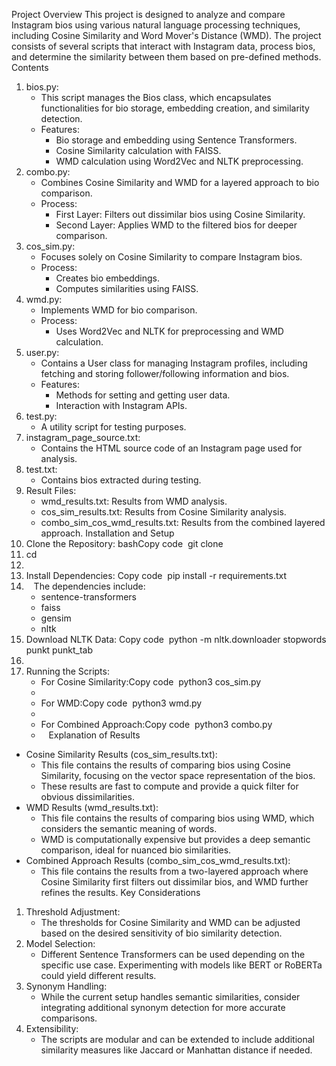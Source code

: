 Project Overview
This project is designed to analyze and compare Instagram bios using various natural language processing techniques, including Cosine Similarity and Word Mover's Distance (WMD). The project consists of several scripts that interact with Instagram data, process bios, and determine the similarity between them based on pre-defined methods.
Contents
1. bios.py:
    * This script manages the Bios class, which encapsulates functionalities for bio storage, embedding creation, and similarity detection.
    * Features:
        * Bio storage and embedding using Sentence Transformers.
        * Cosine Similarity calculation with FAISS.
        * WMD calculation using Word2Vec and NLTK preprocessing.
2. combo.py:
    * Combines Cosine Similarity and WMD for a layered approach to bio comparison.
    * Process:
        * First Layer: Filters out dissimilar bios using Cosine Similarity.
        * Second Layer: Applies WMD to the filtered bios for deeper comparison.
3. cos_sim.py:
    * Focuses solely on Cosine Similarity to compare Instagram bios.
    * Process:
        * Creates bio embeddings.
        * Computes similarities using FAISS.
4. wmd.py:
    * Implements WMD for bio comparison.
    * Process:
        * Uses Word2Vec and NLTK for preprocessing and WMD calculation.
5. user.py:
    * Contains a User class for managing Instagram profiles, including fetching and storing follower/following information and bios.
    * Features:
        * Methods for setting and getting user data.
        * Interaction with Instagram APIs.
6. test.py:
    * A utility script for testing purposes.
7. instagram_page_source.txt:
    * Contains the HTML source code of an Instagram page used for analysis.
8. test.txt:
    * Contains bios extracted during testing.
9. Result Files:
    * wmd_results.txt: Results from WMD analysis.
    * cos_sim_results.txt: Results from Cosine Similarity analysis.
    * combo_sim_cos_wmd_results.txt: Results from the combined layered approach.
Installation and Setup
1. Clone the Repository: bashCopy code  git clone <repository-url>
2. cd <repository-directory>
3.   
4. Install Dependencies: Copy code  pip install -r requirements.txt
5.    The dependencies include:
    * sentence-transformers
    * faiss
    * gensim
    * nltk
6. Download NLTK Data: Copy code  python -m nltk.downloader stopwords punkt punkt_tab
7.   
8. Running the Scripts:
    * For Cosine Similarity:Copy code  python3 cos_sim.py
    *   
    * For WMD:Copy code  python3 wmd.py
    *   
    * For Combined Approach:Copy code  python3 combo.py
    *   
Explanation of Results
* Cosine Similarity Results (cos_sim_results.txt):
    * This file contains the results of comparing bios using Cosine Similarity, focusing on the vector space representation of the bios.
    * These results are fast to compute and provide a quick filter for obvious dissimilarities.
* WMD Results (wmd_results.txt):
    * This file contains the results of comparing bios using WMD, which considers the semantic meaning of words.
    * WMD is computationally expensive but provides a deep semantic comparison, ideal for nuanced bio similarities.
* Combined Approach Results (combo_sim_cos_wmd_results.txt):
    * This file contains the results from a two-layered approach where Cosine Similarity first filters out dissimilar bios, and WMD further refines the results.
Key Considerations
1. Threshold Adjustment:
    * The thresholds for Cosine Similarity and WMD can be adjusted based on the desired sensitivity of bio similarity detection.
2. Model Selection:
    * Different Sentence Transformers can be used depending on the specific use case. Experimenting with models like BERT or RoBERTa could yield different results.
3. Synonym Handling:
    * While the current setup handles semantic similarities, consider integrating additional synonym detection for more accurate comparisons.
4. Extensibility:
    * The scripts are modular and can be extended to include additional similarity measures like Jaccard or Manhattan distance if needed.
